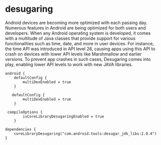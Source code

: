 # desugaring

Android devices are becoming more optimized with each passing day. Numerous features in Android are being optimized for both users and developers. When any Android operating system is developed, it comes with a multitude of Java classes that provide support for various functionalities such as time, date, and more in user devices. For instance, the time API was introduced in API level 26, causing apps using this API to crash on devices with lower API levels like Marshmallow and earlier versions. To prevent app crashes in such cases, Desugaring comes into play, enabling lower API levels to work with new JAVA libraries.


```
android {
    defaultConfig {
        multiDexEnabled = true
    }
```

```
   defaultConfig {
        multiDexEnabled = true
    }

```


```
 compileOptions {
        isCoreLibraryDesugaringEnabled = true
    }
```

```
dependencies {
    coreLibraryDesugaring("com.android.tools:desugar_jdk_libs:2.0.4")
}
```

